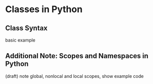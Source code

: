 # Classes in Python

## Class Syntax

basic example

## Additional Note: Scopes and Namespaces in Python

(draft) note global, nonlocal and local scopes, show example code
